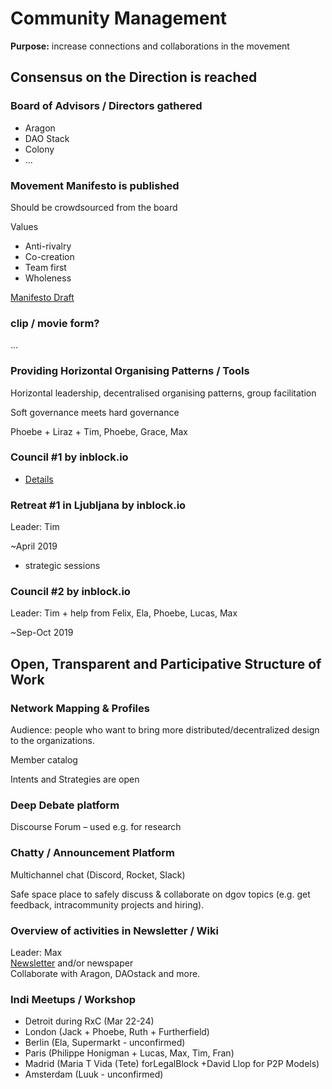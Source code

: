 # Community Management

**Purpose:** increase connections and collaborations in the movement

## Consensus on the Direction is reached

### Board of Advisors / Directors gathered

* Aragon
* DAO Stack
* Colony
* ...

### Movement Manifesto is published

Should be crowdsourced from the board

Values

* Anti-rivalry
* Co-creation
* Team first
* Wholeness

[Manifesto Draft](../projects/foundation-thesis.md)

### clip / movie form?

...

### Providing Horizontal Organising Patterns / Tools

Horizontal leadership, decentralised organising patterns, group facilitation

Soft governance meets hard governance

Phoebe + Liraz + Tim, Phoebe, Grace, Max



### Council \#1 by inblock.io

* [Details](../projects/dgov-community-council.md)

### Retreat \#1 in Ljubljana by inblock.io

Leader: Tim

~April 2019

+ strategic sessions

### Council \#2 by inblock.io

Leader: Tim  + help from Felix, Ela, Phoebe, Lucas, Max

~Sep-Oct 2019

## Open, Transparent and Participative Structure of Work

### Network Mapping & Profiles

Audience: people who want to bring more distributed/decentralized design to the organizations.

Member catalog

Intents and Strategies are open

### Deep Debate platform

Discourse Forum – used e.g. for research 

### Chatty / Announcement Platform

Multichannel chat \(Discord, Rocket, Slack\)

Safe space place to safely discuss & collaborate on dgov topics \(e.g. get feedback, intracommunity projects and hiring\).

### Overview of activities in Newsletter / Wiki 

Leader: Max  
[Newsletter](../../newsletter/) and/or newspaper  
Collaborate with Aragon, DAOstack and more.

### Indi Meetups / Workshop

* Detroit during RxC \(Mar 22-24\)
* London \(Jack + Phoebe, Ruth + Furtherfield\)
* Berlin \(Ela, Supermarkt - unconfirmed\)
* Paris \(Philippe Honigman + Lucas, Max, Tim, Fran\)
* Madrid \(Maria T Vida \(Tete\) forLegalBlock +David Llop for P2P Models\)
* Amsterdam \(Luuk - unconfirmed\)

